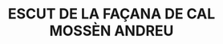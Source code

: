 ---
layout: test
title:  "ESCUT DE LA FAÇANA DE CAL MOSSÈN ANDREU"
coordinates:
  - group1:
        - [1.460841071530351, 42.357429765355981]
        - [1.46083922906818, 42.357435325268042]
        - [1.460837326645807, 42.357443341621369]
        - [1.46102069095988, 42.357470524913026]
        - [1.461024875415223, 42.357455390840762]
        - [1.460841071530351, 42.357429765355981]
---